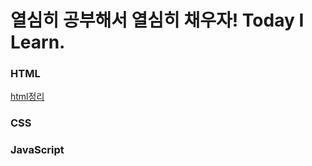 # 열심히 공부해서 열심히 채우자! Today I Learn.

### HTML
<a href="https://github.com/happytaeyoon/TIL/blob/main/HTML/html.md">html정리</a>
### CSS
### JavaScript
